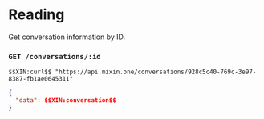 # Reading

Get conversation information by ID.

### `GET /conversations/:id`

```shell
$$XIN:curl$$ "https://api.mixin.one/conversations/928c5c40-769c-3e97-8387-fb1ae0645311"
```

```json
{  
  "data": $$XIN:conversation$$
}
```
